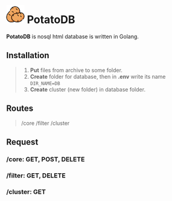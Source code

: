 # [<img src="potato.png" width="48"/>](potato.png) PotatoDB
**PotatoDB** is nosql html database is written in Golang.
## Installation
> 1. **Put** files from archive to some folder.
> 2. **Create** folder for database, then in **.env** write its name `DIR_NAME=DB`
> 3. **Create** cluster (new folder) in database folder.

## Routes
> /core
> /filter
> /cluster

## Request
### **/core**: GET, POST, DELETE
### **/filter**: GET, DELETE
### **/cluster**: GET

